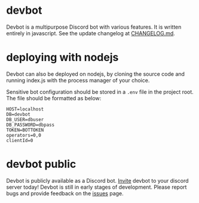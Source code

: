 # devbot 
Devbot is a multipurpose Discord bot with various features. It is written entirely in javascript. See the update changelog at [CHANGELOG.md](https://github.com/alacriware/devbot/blob/canary/CHANGELOG.md).

# deploying with nodejs
Devbot can also be deployed on nodejs, by cloning the source code and running index.js with the process manager of your choice. 

Sensitive bot configuration should be stored in a `.env` file in the project root. The file should be formatted as below:
```
HOST=localhost
DB=devbot
DB_USER=dbuser
DB_PASSWORD=dbpass
TOKEN=BOTTOKEN
operators=0,0
clientId=0
```

# devbot public
Devbot is publicly available as a Discord bot. [Invite](https://discord.com/api/oauth2/authorize?client_id=732280990323441704&permissions=8&scope=bot) devbot to your discord server today!
Devbot is still in early stages of development. Please report bugs and provide feedback on the [issues](https://github.com/windingtheropes/devbot/issues) page.
